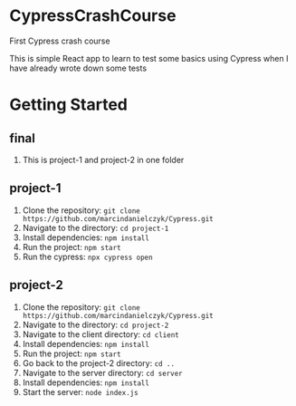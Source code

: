 # CypressCrashCourse
First Cypress crash course

This is simple React app to learn to test some basics using Cypress when I have already wrote down some tests

# Getting Started

## final
1. This is project-1 and project-2 in one folder

## project-1
1. Clone the repository: `git clone https://github.com/marcindanielczyk/Cypress.git`
2. Navigate to the directory: `cd project-1`
3. Install dependencies: `npm install`
4. Run the project: `npm start`
5. Run the cypress: `npx cypress open`

## project-2
1. Clone the repository: `git clone https://github.com/marcindanielczyk/Cypress.git`
2. Navigate to the directory: `cd project-2`
3. Navigate to the client directory: `cd client`
4. Install dependencies: `npm install`
5. Run the project: `npm start`
6. Go back to the project-2 directory: `cd ..`
7. Navigate to the server directory: `cd server`
8. Install dependencies: `npm install`
9. Start the server: `node index.js`
